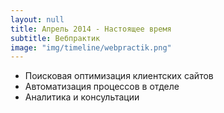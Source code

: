 ```yaml
---
layout: null
title: Апрель 2014 - Настоящее время
subtitle: Вебпрактик
image: "img/timeline/webpractik.png"
---
```


* Поисковая оптимизация клиентских сайтов
* Автоматизация процессов в отделе
* Аналитика и консультации